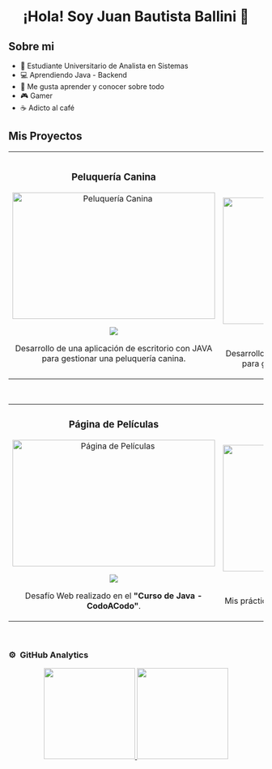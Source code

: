 <div align="center">
<h1 align="center">¡Hola! Soy Juan Bautista Ballini 👋</h1>
</div>

## Sobre mi

- :book: Estudiante Universitario de Analista en Sistemas
- :computer: Aprendiendo Java - Backend
- :telescope: Me gusta aprender y conocer sobre todo
- :video_game: Gamer
- :coffee: Adicto al café

## Mis Proyectos
<table>
<tr>
<td width="50%">
<h3 align="center">Peluquería Canina</h3>
<div align="center">
<a href="https://github.com/JBBallini/Peluqueria-Canina" target="_blank"><img src="https://imgur.com/qiGn5Wj.jpg" width="400" height="250" alt="Peluquería Canina"></a>
<p>
<a href="https://github.com/JBBallini/Peluqueria-Canina" target="_blank">
<img src="https://img.shields.io/badge/CÓDIGO-ff9?style=for-the-badge&logo=github&logoColor=black">
</a>
</p>
<p>Desarrollo de una aplicación de escritorio con JAVA para gestionar una peluquería canina.</p>
</div>
                                                                                      
</td>

<td width="50%">
               <br>
<h3 align="center">Gestión de Automóviles</h3>
<div align="center">                                       
<a href="https://github.com/JBBallini/Concesionaria-de-Automoviles" target="_blank"><img src="https://imgur.com/35LwP0Z.jpg" width="400" height="250" alt="Gestión de Automóviles"></a>
<br>
<p>
<a href="https://github.com/JBBallini/Concesionaria-de-Automoviles" target="_blank">
<img src="https://img.shields.io/badge/C%C3%93DIGO-80ffaa?style=for-the-badge&logo=github&logoColor=black">
</a>
</p>
</p> Desarrollo de una aplicación de escritorio con JAVA para gestionar una concesionaria de autos. </p>
</div>                                                             
</table>                                                                                 
</div>
<br>

<table>
<tr>
<td width="50%">
<h3 align="center">Página de Películas</h3>
<div align="center">
<a href="https://github.com/JBBallini/Web-Peliculas" target="_blank"><img src="https://imgur.com/oeQDwO8.jpg" width="400" height="250" alt="Página de Películas"></a>
<p>
<a href="https://github.com/JBBallini/Web-Peliculas" target="_blank">
<img src="https://img.shields.io/badge/CÓDIGO-ff9?style=for-the-badge&logo=github&logoColor=black">
</a>
</p>
<p> Desafío Web realizado en el <strong>"Curso de Java - CodoACodo"</strong>.</p>
</div>
                                                                                      
</td>       

<td width="50%">
<h3 align="center">Prácticas Programación</h3>
<div align="center">
<a href="https://github.com/JBBallini/Ejercicios-Logicos-y-POO" target="_blank"><img src="https://imgur.com/a/XcaXPuy" width="400" height="250" alt="Prácticas Programación"></a>
<p>
<a href="https://github.com/JBBallini/Ejercicios-Logicos-y-POO" target="_blank">
<img src="https://img.shields.io/badge/C%C3%93DIGO-cfaae0?style=for-the-badge&logo=github&logoColor=black">
</a>
</p>
<p> Mis prácticas para entrenar lógica de programación.</p>
</div>
                                                                                      
</td>  
</table>                                                                                 
</div>
<br>

### ⚙️ &nbsp;GitHub Analytics

<p align="center">
<a href="https://github.com/JBBallini">
  <img height="180em" src="https://github-readme-stats-eight-theta.vercel.app/api?username=JBBallini&show_icons=true&theme=algolia&include_all_commits=true&count_private=true"/>
  <img height="180em" src="https://github-readme-stats-eight-theta.vercel.app/api/top-langs/?username=JBBallini&layout=compact&langs_count=8&theme=algolia"/>
</a>
</p>
